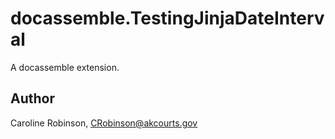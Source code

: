 # docassemble.TestingJinjaDateInterval

A docassemble extension.

## Author

Caroline Robinson, CRobinson@akcourts.gov

